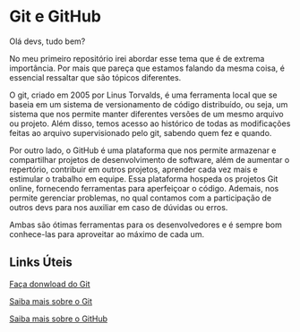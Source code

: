 # Git e GitHub

Olá devs, tudo bem?

No meu primeiro repositório irei abordar esse tema que é de extrema importância. Por mais que pareça que estamos falando da mesma coisa, é essencial ressaltar que são tópicos diferentes.

O git, criado em 2005 por Linus Torvalds, é uma ferramenta local que se baseia em um sistema de versionamento de código distribuído, ou seja, um sistema que nos permite manter diferentes versões de um mesmo arquivo ou projeto. Além disso, temos acesso ao histórico de todas as modificações feitas ao arquivo supervisionado pelo git, sabendo quem fez e quando.

Por outro lado, o GitHub é uma plataforma que nos permite armazenar e compartilhar projetos de desenvolvimento de software, além de aumentar o repertório, contribuir em outros projetos, aprender cada vez mais e estimular o trabalho em equipe. Essa plataforma hospeda os projetos Git online, fornecendo ferramentas para aperfeiçoar o código. Ademais, nos permite gerenciar problemas, no qual contamos com a participação de outros devs para nos auxiliar em caso de dúvidas ou erros.

Ambas são ótimas ferramentas para os desenvolvedores e é sempre bom conhece-las para aproveitar ao máximo de cada um.

## Links Úteis
[Faça donwload do Git](https://git-scm.com/downloads)

[Saiba mais sobre o Git](https://medium.com/@habbema/malhando-o-git-9175ab29ef6a)

[Saiba mais sobre o GitHub](https://docs.github.com/pt)
